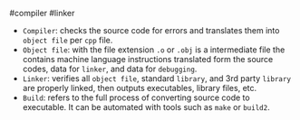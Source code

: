 #compiler #linker

- `Compiler`: checks the source code for errors and translates them into `object file` per `cpp` file.
- `Object file`: with the file extension `.o` or `.obj` is a intermediate file the contains machine language instructions translated form the source codes, data for `linker`, and data for `debugging`.
- `Linker`: verifies all `object file`, standard `library`, and 3rd party `library` are properly linked, then outputs executables, library files, etc.
- `Build`: refers to the full process of converting source code to executable. It can be automated with tools such as `make` or `build2`.